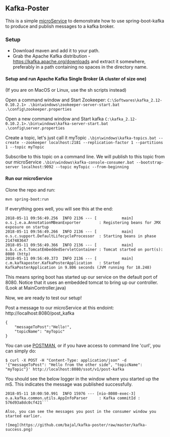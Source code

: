 ## Kafka-Poster

This is a simple [microService](https://martinfowler.com/articles/microservices.html) to demonstrate how to use spring-boot-kafka to produce and publish messages to a kafka broker.

### Setup 
* Download maven and add it to your path.
* Grab the Apache Kafka distribution - https://kafka.apache.org/downloads and extract it somewhere, preferably in a path containing no spaces in the directory name.

#### Setup and run Apache Kafka Single Broker (A cluster of size one)
(If you are on MacOS or Linux, use the sh scripts instead)

Open a command window and Start Zookeeper:
`C:\Softwares\kafka_2.12-0.10.2.1> .\bin\windows\zookeeper-server-start.bat .\config\zookeeper.properties`

Open a new command window and Start kafka
`C:\kafka_2.12-0.10.2.1>.\bin\windows\kafka-server-start.bat .\config\server.properties`

Create a topic, let's just call it myTopic
`.\bin\windows\kafka-topics.bat --create --zookeeper localhost:2181 --replication-factor 1 --partitions 1 --topic myTopic`

Subscribe to this topic on a command line. We will publish to this topic from our microService
`.\bin\windows\kafka-console-consumer.bat --bootstrap-server localhost:9092 --topic myTopic --from-beginning`

#### Run our microService
Clone the repo and run:

`mvn spring-boot:run`

If everything goes well, you will see this at the end:
```
2018-05-11 09:56:49.256  INFO 2136 --- [           main] o.s.j.e.a.AnnotationMBeanExporter        : Registering beans for JMX exposure on startup
2018-05-11 09:56:49.266  INFO 2136 --- [           main] o.s.c.support.DefaultLifecycleProcessor  : Starting beans in phase 2147483647
2018-05-11 09:56:49.366  INFO 2136 --- [           main] s.b.c.e.t.TomcatEmbeddedServletContainer : Tomcat started on port(s): 8080 (http)
2018-05-11 09:56:49.373  INFO 2136 --- [           main] c.m.kafkaposter.KafkaPosterApplication   : Started KafkaPosterApplication in 9.806 seconds (JVM running for 18.248)
```

This means spring boot has started up our service on the default port of 8080. Notice that it uses an embedded tomcat to bring up our controller. (Look at MainController.java)

Now, we are ready to test our setup!

Post a message to our microService at this endoint: http://localhost:8080/post_kafka
```
{
	"messageToPost":"Hello!",
	"topicName": "myTopic"
}
```
You can use [POSTMAN](http://getpostman.com/), or if you have access to command line 'curl', you can simply do:

`$ curl -X POST -H "Content-Type: application/json" -d '{"messageToPost": "Hello from the other side", "topicName": "myTopic"}' http://localhost:8080/ssot/v1/post-kafka`

You should see the below logger in the window where you started up the mS. This indicates the message was published successfully.

```2018-05-11 10:00:50.990  INFO 15976 --- [nio-8080-exec-3] o.a.kafka.common.utils.AppInfoParser     : Kafka version : 0.10.2.0
2018-05-11 10:00:50.991  INFO 15976 --- [nio-8080-exec-3] o.a.kafka.common.utils.AppInfoParser     : Kafka commitId : 576d93a8dc0cf421```

Also, you can see the messages you post in the consumer window you started earlier.

![meg](https://github.com/bajal/kafka-poster/raw/master/kafka-success.png)
